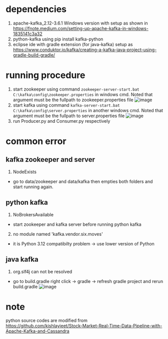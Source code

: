 # dependencies  
1. apache-kafka_2.12-3.6.1 Windows version with setup as shown in https://fnote.medium.com/setting-up-apache-kafka-in-windows-1835141c3a32
2. python-kafka using pip install kafka-python
3. eclipse ide with gradle extension (for java-kafka) setup as https://www.conduktor.io/kafka/creating-a-kafka-java-project-using-gradle-build-gradle/
# running procedure 
1. start zookeeper using command `zookeeper-server-start.bat C:\kafka\config\zookeeper.properties` in windows cmd. Noted that argument must be the fullpath to zookeeper.properties file
![image](https://github.com/mycodereposit/kafka_test_for_ems/assets/126697725/476248c4-0fce-426d-8210-9d8866489254)
2. start kafka using command `kafka-server-start.bat C:\kafka\config\server.properties` in another windows cmd. Noted that argument must be the fullpath to server.properties file
![image](https://github.com/mycodereposit/kafka_test_for_ems/assets/126697725/71bff0c5-2f71-4184-ad14-0cb10bbb772a)
3. run Producer.py and Consumer.py respectively
# common error

## kafka zookeeper and server

1. NodeExists
  - go to data/zookeeper and data/kafka then empties both folders and start running again.
## python kafka
1. NoBrokersAvailable
  - start zookeeper and kafka server before running python kafka
2. no module named 'kafka.vendor.six.moves'
  - it is Python 3.12 compatibilty problem -> use lower version of Python
## java kafka
1. org.slf4j can not be resolved
  - go to build.gradle right click -> gradle -> refresh gradle project and rerun build.gradle
![image](https://github.com/mycodereposit/kafka_test_for_ems/assets/126697725/bbc34c93-7675-4303-b253-b031509af04e)

# note
python source codes are modified from https://github.com/kishlayjeet/Stock-Market-Real-Time-Data-Pipeline-with-Apache-Kafka-and-Cassandra
